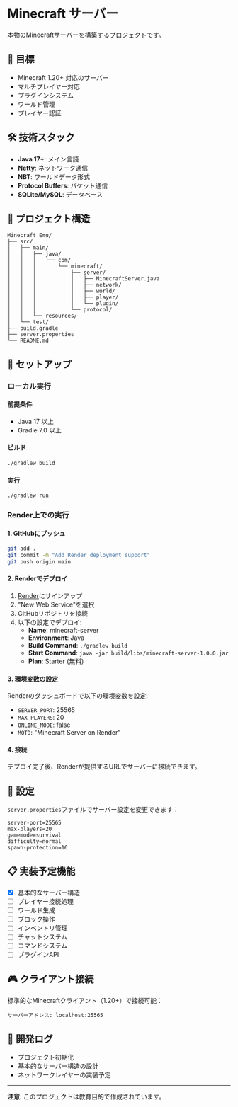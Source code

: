 # Minecraft サーバー

本物のMinecraftサーバーを構築するプロジェクトです。

## 🎯 目標

- Minecraft 1.20+ 対応のサーバー
- マルチプレイヤー対応
- プラグインシステム
- ワールド管理
- プレイヤー認証

## 🛠️ 技術スタック

- **Java 17+**: メイン言語
- **Netty**: ネットワーク通信
- **NBT**: ワールドデータ形式
- **Protocol Buffers**: パケット通信
- **SQLite/MySQL**: データベース

## 📁 プロジェクト構造

```
Minecraft Emu/
├── src/
│   ├── main/
│   │   ├── java/
│   │   │   └── com/
│   │   │       └── minecraft/
│   │   │           ├── server/
│   │   │           │   ├── MinecraftServer.java
│   │   │           │   ├── network/
│   │   │           │   ├── world/
│   │   │           │   ├── player/
│   │   │           │   └── plugin/
│   │   │           └── protocol/
│   │   └── resources/
│   └── test/
├── build.gradle
├── server.properties
└── README.md
```

## 🚀 セットアップ

### ローカル実行

#### 前提条件
- Java 17 以上
- Gradle 7.0 以上

#### ビルド
```bash
./gradlew build
```

#### 実行
```bash
./gradlew run
```

### Render上での実行

#### 1. GitHubにプッシュ
```bash
git add .
git commit -m "Add Render deployment support"
git push origin main
```

#### 2. Renderでデプロイ
1. [Render](https://render.com)にサインアップ
2. "New Web Service"を選択
3. GitHubリポジトリを接続
4. 以下の設定でデプロイ:
   - **Name**: minecraft-server
   - **Environment**: Java
   - **Build Command**: `./gradlew build`
   - **Start Command**: `java -jar build/libs/minecraft-server-1.0.0.jar`
   - **Plan**: Starter (無料)

#### 3. 環境変数の設定
Renderのダッシュボードで以下の環境変数を設定:
- `SERVER_PORT`: 25565
- `MAX_PLAYERS`: 20
- `ONLINE_MODE`: false
- `MOTD`: "Minecraft Server on Render"

#### 4. 接続
デプロイ完了後、Renderが提供するURLでサーバーに接続できます。

## 🔧 設定

`server.properties`ファイルでサーバー設定を変更できます：

```properties
server-port=25565
max-players=20
gamemode=survival
difficulty=normal
spawn-protection=16
```

## 📋 実装予定機能

- [x] 基本的なサーバー構造
- [ ] プレイヤー接続処理
- [ ] ワールド生成
- [ ] ブロック操作
- [ ] インベントリ管理
- [ ] チャットシステム
- [ ] コマンドシステム
- [ ] プラグインAPI

## 🎮 クライアント接続

標準的なMinecraftクライアント（1.20+）で接続可能：

```
サーバーアドレス: localhost:25565
```

## 📝 開発ログ

- プロジェクト初期化
- 基本的なサーバー構造の設計
- ネットワークレイヤーの実装予定

---

**注意**: このプロジェクトは教育目的で作成されています。 
